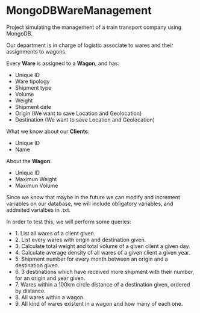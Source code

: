 # MongoDBWareManagement
Project simulating the management of a train transport company using MongoDB.

Our department is in charge of logistic associate to wares and their assignments  to wagons.

Every <b>Ware</b> is assigned to a <b>Wagon</b>, and has:
<ul>
  <li>Unique ID</li>
  <li>Ware tipology</li>
  <li>Shipment type</li>
  <li>Volume</li>
  <li>Weight</li>
  <li>Shipment date</li>
  <li>Origin (We want to save Location and Geolocation)</li>
  <li>Destination (We want to save Location and Geolocation)</li>
</ul>

What we know about our <b>Clients</b>:
<ul>
  <li>Unique ID</li>
  <li>Name</li>
</ul>

About the <b>Wagon</b>:
<ul>
  <li>Unique ID</li>
  <li>Maximun Weight</li>
  <li>Maximun Volume</li>
</ul>

Since we know that maybe in the future we can modify and increment variables on our database, we will include obligatory variables, and addmited varialbes in .txt.

In order to test this, we will perform some queries:
<ul>
  <li>1. List all wares of a client given.</li>
  <li>2. List every wares with origin and destination given.</li>
  <li>3. Calculate total weight and total volume of a given client a given day. </li>
  <li>4. Calculate average density of all wares of a given client a given year.</li>
  <li>5. Shipment number for every month between an origin and a destination given.</li>
  <li>6. 3 destinations which have received more shipment with their number, for an origin and year given.</li>
  <li>7. Wares within a 100km circle distance of a destination given, ordered by distance.</li>
  <li>8. All wares within a wagon.</li>
  <li>9. All kind of wares existent in a wagon and how many of each one.</li>  
</ul>
